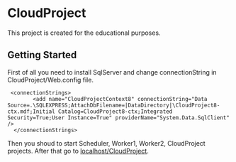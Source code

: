 # CloudProject
This project is created for the educational purposes.
## Getting Started
First of all you need to install SqlServer and change connectionString in CloudProject/Web.config file.

```
 <connectionStrings>
        <add name="CloudProjectContext8" connectionString="Data Source=.\SQLEXPRESS;AttachDbFilename=|DataDirectory|\CloudProject8-ctx.mdf;Initial Catalog=CloudProject8-ctx;Integrated Security=True;User Instance=True" providerName="System.Data.SqlClient" />
  </connectionStrings>
```
Then you shoud to start Scheduler, Worker1, Worker2, CloudProject projects.
After that go to [localhost/CloudProject](http://localhost/CloudProject).
